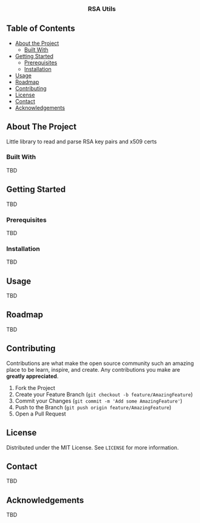 <!-- PROJECT LOGO -->
<br />
<h3 align="center">RSA Utils</h3>



<!-- TABLE OF CONTENTS -->
## Table of Contents

* [About the Project](#about-the-project)
  * [Built With](#built-with)
* [Getting Started](#getting-started)
  * [Prerequisites](#prerequisites)
  * [Installation](#installation)
* [Usage](#usage)
* [Roadmap](#roadmap)
* [Contributing](#contributing)
* [License](#license)
* [Contact](#contact)
* [Acknowledgements](#acknowledgements)



<!-- ABOUT THE PROJECT -->
## About The Project
Little library to read and parse RSA key pairs and x509 certs

### Built With
TBD



<!-- GETTING STARTED -->
## Getting Started
TBD

### Prerequisites
TBD

### Installation
TBD

<!-- USAGE EXAMPLES -->
## Usage
TBD

<!-- ROADMAP -->
## Roadmap
TBD

<!-- CONTRIBUTING -->
## Contributing

Contributions are what make the open source community such an amazing place to be learn, inspire, and create. Any contributions you make are **greatly appreciated**.

1. Fork the Project
2. Create your Feature Branch (`git checkout -b feature/AmazingFeature`)
3. Commit your Changes (`git commit -m 'Add some AmazingFeature'`)
4. Push to the Branch (`git push origin feature/AmazingFeature`)
5. Open a Pull Request

<!-- LICENSE -->
## License
Distributed under the MIT License. See `LICENSE` for more information.


<!-- CONTACT -->
## Contact
TBD

<!-- ACKNOWLEDGEMENTS -->
## Acknowledgements
TBD
